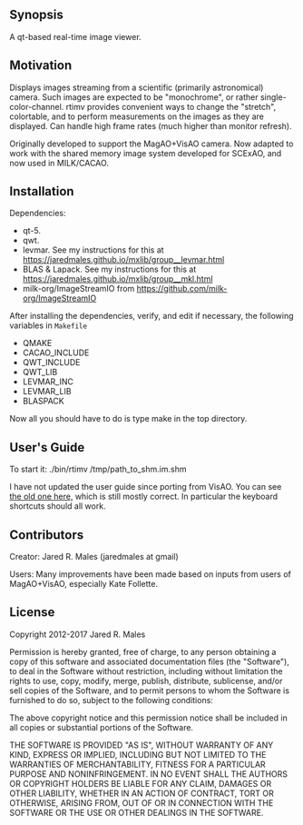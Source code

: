 ## Synopsis

A qt-based real-time image viewer.

## Motivation

Displays images streaming from a scientific (primarily astronomical) camera.  Such images are expected to be "monochrome", or rather single-color-channel.  rtimv provides convenient ways to change the "stretch", colortable, and to perform measurements on the images as they are displayed.  Can handle high frame rates (much higher than monitor refresh).

Originally developed to support the MagAO+VisAO camera.  Now adapted to work with the shared memory image system developed for SCExAO, and now used in MILK/CACAO.

## Installation

Dependencies:
 - qt-5.
 - qwt.
 - levmar. See my instructions for this at https://jaredmales.github.io/mxlib/group__levmar.html 
 - BLAS & Lapack. See my instructions for this at https://jaredmales.github.io/mxlib/group__mkl.html
 - milk-org/ImageStreamIO from https://github.com/milk-org/ImageStreamIO
 
After installing the dependencies, verify, and edit if necessary, the following variables in `Makefile`
 - QMAKE
 - CACAO_INCLUDE
 - QWT_INCLUDE
 - QWT_LIB
 - LEVMAR_INC
 - LEVMAR_LIB
 - BLASPACK

Now all you should have to do is type make in the top directory.

## User's Guide

To start it: ./bin/rtimv /tmp/path_to_shm.im.shm

I have not updated the user guide since porting from VisAO.  You can see [the old one here,](https://visao.as.arizona.edu/software_files/visao/html/group__operators__users__guide.html#imviewer_userguide) which is still mostly correct.  In particular the keyboard shortcuts should all work.


## Contributors

Creator: Jared R. Males (jaredmales at gmail)

Users: Many improvements have been made based on inputs from users of MagAO+VisAO, especially Kate Follette.

## License

Copyright 2012-2017 Jared R. Males

Permission is hereby granted, free of charge, to any person obtaining a copy of this software and associated documentation files (the "Software"), to deal in the Software without restriction, including without limitation the rights to use, copy, modify, merge, publish, distribute, sublicense, and/or sell copies of the Software, and to permit persons to whom the Software is furnished to do so, subject to the following conditions:

The above copyright notice and this permission notice shall be included in all copies or substantial portions of the Software.

THE SOFTWARE IS PROVIDED "AS IS", WITHOUT WARRANTY OF ANY KIND, EXPRESS OR IMPLIED, INCLUDING BUT NOT LIMITED TO THE WARRANTIES OF MERCHANTABILITY, FITNESS FOR A PARTICULAR PURPOSE AND NONINFRINGEMENT. IN NO EVENT SHALL THE AUTHORS OR COPYRIGHT HOLDERS BE LIABLE FOR ANY CLAIM, DAMAGES OR OTHER LIABILITY, WHETHER IN AN ACTION OF CONTRACT, TORT OR OTHERWISE, ARISING FROM, OUT OF OR IN CONNECTION WITH THE SOFTWARE OR THE USE OR OTHER DEALINGS IN THE SOFTWARE.
